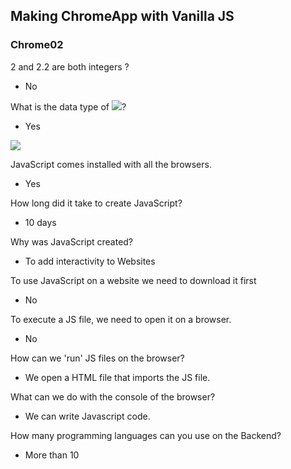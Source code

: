 ## Making ChromeApp with Vanilla JS 

### Chrome02

2 and 2.2 are both integers ? 
 - No

What is the data type of <img src="https://img.shields.io/badge/Java-007396?style=flat-square&logo=2&logoColor=white">?
 - Yes

<img src="https://img.shields.io/badge/Java-007396?style=flat-square&logo=java&logoColor=white">


JavaScript comes installed with all the browsers.
 - Yes

How long did it take to create JavaScript?
 - 10 days

Why was JavaScript created?
 - To add interactivity to Websites
 
To use JavaScript on a website we need to download it first
 - No
  
To execute a JS file, we need to open it on a browser.
 - No
  
How can we 'run' JS files on the browser?
 - We open a HTML file that imports the JS file.
  
 What can we do with the console of the browser?
 - We can write Javascript code.
  
How many programming languages can you use on the Backend?
 - More than 10
